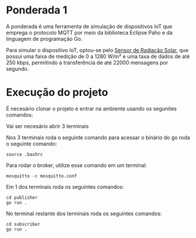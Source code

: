 # Ponderada 1
A ponderada é uma ferramenta de simulação de dispositivos IoT que emprega o protocolo MQTT por meio da biblioteca Eclipse Paho e da linguagem de programação Go.

Para simular o dispositivo IoT, optou-se pelo [Sensor de Radiação Solar](https://sigmasensors.com.br/produtos/sensor-de-radiacao-solar-sem-fio-hobonet-rxw-lib-900), que possui uma faixa de medição de 0 a 1280 W/m² e uma taxa de dados de até 250 kbps, permitindo a transferência de até 22000 mensagens por segundo.

# Execução do projeto
É necesário clonar o projeto e entrar na ambiente usando os segunites comandos:

Vai ser necesário abrir 3 terminais

Nos 3 terminais roda o seguinte comando para acessar o binário do go roda o seguinte comando:

```
source .bashrc
```

Para rodar o broker, utilize esse comando em um terminal:

```
mosquitto -c mosquitto.conf
```

Em 1 dos terminais roda os seguintes comandos:

```
cd publisher
go run .
```

No terminal restante dos terminais roda os seguintes comandos:

```
cd subscriber
go run .
```
